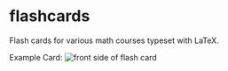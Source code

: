 # flashcards
Flash cards for various math courses typeset with LaTeX.

Example Card: 
![front side of flash card](https://github.com/jasonu/flashcards/blob/master/flash-card-front.png "front of example flash card")


